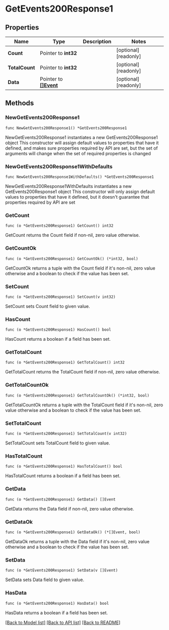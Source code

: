 # GetEvents200Response1

## Properties

Name | Type | Description | Notes
------------ | ------------- | ------------- | -------------
**Count** | Pointer to **int32** |  | [optional] [readonly] 
**TotalCount** | Pointer to **int32** |  | [optional] [readonly] 
**Data** | Pointer to [**[]Event**](Event.md) |  | [optional] [readonly] 

## Methods

### NewGetEvents200Response1

`func NewGetEvents200Response1() *GetEvents200Response1`

NewGetEvents200Response1 instantiates a new GetEvents200Response1 object
This constructor will assign default values to properties that have it defined,
and makes sure properties required by API are set, but the set of arguments
will change when the set of required properties is changed

### NewGetEvents200Response1WithDefaults

`func NewGetEvents200Response1WithDefaults() *GetEvents200Response1`

NewGetEvents200Response1WithDefaults instantiates a new GetEvents200Response1 object
This constructor will only assign default values to properties that have it defined,
but it doesn't guarantee that properties required by API are set

### GetCount

`func (o *GetEvents200Response1) GetCount() int32`

GetCount returns the Count field if non-nil, zero value otherwise.

### GetCountOk

`func (o *GetEvents200Response1) GetCountOk() (*int32, bool)`

GetCountOk returns a tuple with the Count field if it's non-nil, zero value otherwise
and a boolean to check if the value has been set.

### SetCount

`func (o *GetEvents200Response1) SetCount(v int32)`

SetCount sets Count field to given value.

### HasCount

`func (o *GetEvents200Response1) HasCount() bool`

HasCount returns a boolean if a field has been set.

### GetTotalCount

`func (o *GetEvents200Response1) GetTotalCount() int32`

GetTotalCount returns the TotalCount field if non-nil, zero value otherwise.

### GetTotalCountOk

`func (o *GetEvents200Response1) GetTotalCountOk() (*int32, bool)`

GetTotalCountOk returns a tuple with the TotalCount field if it's non-nil, zero value otherwise
and a boolean to check if the value has been set.

### SetTotalCount

`func (o *GetEvents200Response1) SetTotalCount(v int32)`

SetTotalCount sets TotalCount field to given value.

### HasTotalCount

`func (o *GetEvents200Response1) HasTotalCount() bool`

HasTotalCount returns a boolean if a field has been set.

### GetData

`func (o *GetEvents200Response1) GetData() []Event`

GetData returns the Data field if non-nil, zero value otherwise.

### GetDataOk

`func (o *GetEvents200Response1) GetDataOk() (*[]Event, bool)`

GetDataOk returns a tuple with the Data field if it's non-nil, zero value otherwise
and a boolean to check if the value has been set.

### SetData

`func (o *GetEvents200Response1) SetData(v []Event)`

SetData sets Data field to given value.

### HasData

`func (o *GetEvents200Response1) HasData() bool`

HasData returns a boolean if a field has been set.


[[Back to Model list]](../README.md#documentation-for-models) [[Back to API list]](../README.md#documentation-for-api-endpoints) [[Back to README]](../README.md)


